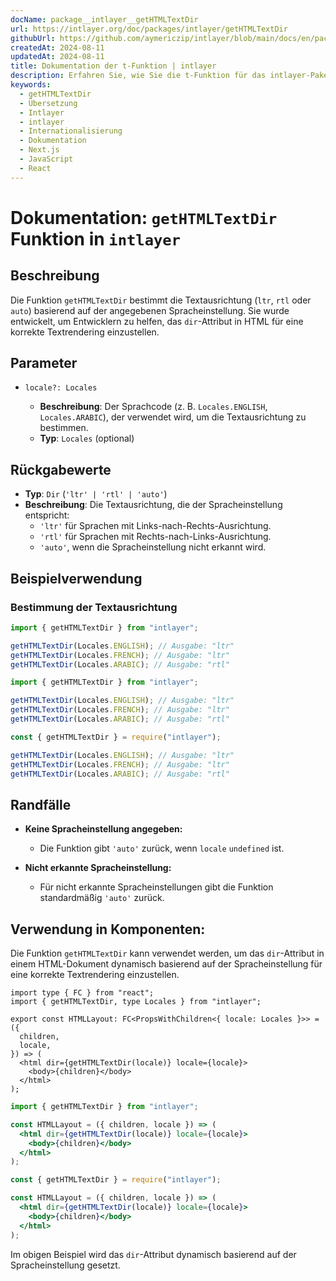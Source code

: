 ```yaml
---
docName: package__intlayer__getHTMLTextDir
url: https://intlayer.org/doc/packages/intlayer/getHTMLTextDir
githubUrl: https://github.com/aymericzip/intlayer/blob/main/docs/en/packages/intlayer/getHTMLTextDir.md
createdAt: 2024-08-11
updatedAt: 2024-08-11
title: Dokumentation der t-Funktion | intlayer
description: Erfahren Sie, wie Sie die t-Funktion für das intlayer-PakegetHTMLTextDir verwenden
keywords:
  - getHTMLTextDir
  - Übersetzung
  - Intlayer
  - intlayer
  - Internationalisierung
  - Dokumentation
  - Next.js
  - JavaScript
  - React
---
```


# Dokumentation: `getHTMLTextDir` Funktion in `intlayer`

## Beschreibung

Die Funktion `getHTMLTextDir` bestimmt die Textausrichtung (`ltr`, `rtl` oder `auto`) basierend auf der angegebenen Spracheinstellung. Sie wurde entwickelt, um Entwicklern zu helfen, das `dir`-Attribut in HTML für eine korrekte Textrendering einzustellen.

## Parameter

- `locale?: Locales`

  - **Beschreibung**: Der Sprachcode (z. B. `Locales.ENGLISH`, `Locales.ARABIC`), der verwendet wird, um die Textausrichtung zu bestimmen.
  - **Typ**: `Locales` (optional)

## Rückgabewerte

- **Typ**: `Dir` (`'ltr' | 'rtl' | 'auto'`)
- **Beschreibung**: Die Textausrichtung, die der Spracheinstellung entspricht:
  - `'ltr'` für Sprachen mit Links-nach-Rechts-Ausrichtung.
  - `'rtl'` für Sprachen mit Rechts-nach-Links-Ausrichtung.
  - `'auto'`, wenn die Spracheinstellung nicht erkannt wird.

## Beispielverwendung

### Bestimmung der Textausrichtung

```typescript codeFormat="typescript"
import { getHTMLTextDir } from "intlayer";

getHTMLTextDir(Locales.ENGLISH); // Ausgabe: "ltr"
getHTMLTextDir(Locales.FRENCH); // Ausgabe: "ltr"
getHTMLTextDir(Locales.ARABIC); // Ausgabe: "rtl"
```

```javascript codeFormat="esm"
import { getHTMLTextDir } from "intlayer";

getHTMLTextDir(Locales.ENGLISH); // Ausgabe: "ltr"
getHTMLTextDir(Locales.FRENCH); // Ausgabe: "ltr"
getHTMLTextDir(Locales.ARABIC); // Ausgabe: "rtl"
```

```javascript codeFormat="commonjs"
const { getHTMLTextDir } = require("intlayer");

getHTMLTextDir(Locales.ENGLISH); // Ausgabe: "ltr"
getHTMLTextDir(Locales.FRENCH); // Ausgabe: "ltr"
getHTMLTextDir(Locales.ARABIC); // Ausgabe: "rtl"
```

## Randfälle

- **Keine Spracheinstellung angegeben:**

  - Die Funktion gibt `'auto'` zurück, wenn `locale` `undefined` ist.

- **Nicht erkannte Spracheinstellung:**
  - Für nicht erkannte Spracheinstellungen gibt die Funktion standardmäßig `'auto'` zurück.

## Verwendung in Komponenten:

Die Funktion `getHTMLTextDir` kann verwendet werden, um das `dir`-Attribut in einem HTML-Dokument dynamisch basierend auf der Spracheinstellung für eine korrekte Textrendering einzustellen.

```tsx codeFormat="typescript"
import type { FC } from "react";
import { getHTMLTextDir, type Locales } from "intlayer";

export const HTMLLayout: FC<PropsWithChildren<{ locale: Locales }>> = ({
  children,
  locale,
}) => (
  <html dir={getHTMLTextDir(locale)} locale={locale}>
    <body>{children}</body>
  </html>
);
```

```jsx codeFormat="esm"
import { getHTMLTextDir } from "intlayer";

const HTMLLayout = ({ children, locale }) => (
  <html dir={getHTMLTextDir(locale)} locale={locale}>
    <body>{children}</body>
  </html>
);
```

```jsx codeFormat="commonjs"
const { getHTMLTextDir } = require("intlayer");

const HTMLLayout = ({ children, locale }) => (
  <html dir={getHTMLTextDir(locale)} locale={locale}>
    <body>{children}</body>
  </html>
);
```

Im obigen Beispiel wird das `dir`-Attribut dynamisch basierend auf der Spracheinstellung gesetzt.
